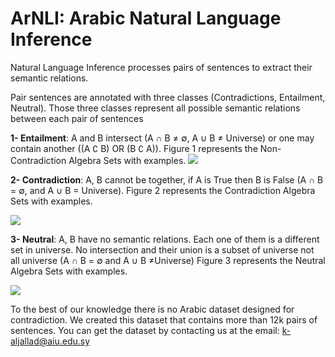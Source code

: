 # ArNLI: Arabic Natural Language Inference
Natural Language Inference processes pairs of sentences to extract their semantic relations. 

Pair sentences are annotated with three classes (Contradictions, Entailment, Neutral). Those three classes represent all possible semantic relations between each pair of sentences

**1- Entailment**: A and B intersect (A  ∩ B ≠ ∅, A ∪ B  ≠  Universe) or one may contain another ((A ∁ B) OR (B ∁ A)). Figure 1 represents the Non-Contradiction Algebra Sets with examples.
![](https://github.com/Khloud-AL/ArNLI/tree/main/figuresfig1.png)

**2- Contradiction**: A, B cannot be together, if A is True then B is False (A  ∩ B = ∅, and A ∪ B = Universe). Figure 2 represents the Contradiction Algebra Sets with examples.

![](https://github.com/Khloud-AL/ArNLI/tree/main/figuresfig2.JPG)

**3- Neutral**: A, B have no semantic relations. Each one of them is a different set in universe. No intersection and their union is a subset of universe not all universe (A ∩ B = ∅ and A ∪ B ≠Universe) Figure 3 represents the Neutral Algebra Sets with examples.  

![](fhttps://github.com/Khloud-AL/ArNLI/tree/main/figuresfig3.png)


To the best of our knowledge there is no Arabic dataset designed for contradiction. We created this dataset that contains more than 12k pairs of sentences.
You can get the dataset by contacting us at the email: k-aljallad@aiu.edu.sy
